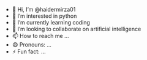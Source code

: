 - 👋 Hi, I’m @haidermirza01
- 👀 I’m interested in python
- 🌱 I’m currently learning coding
- 💞️ I’m looking to collaborate on artificial intelligence
- 📫 How to reach me ...
- 😄 Pronouns: ...
- ⚡ Fun fact: ...

<!---
haidermirza01/haidermirza01 is a ✨ special ✨ repository because its `README.md` (this file) appears on your GitHub profile.
You can click the Preview link to take a look at your changes.
--->
